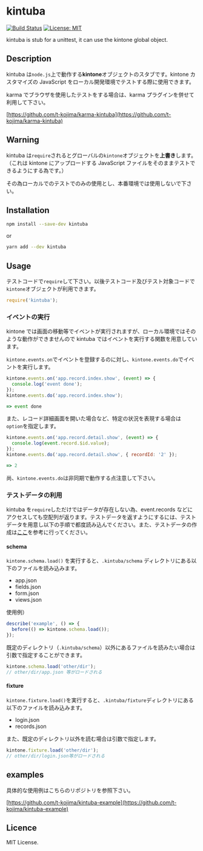 # kintuba

[![Build Status](https://secure.travis-ci.org/t-kojima/kintuba.png?branch=master)](http://travis-ci.org/t-kojima/kintuba)
[![License: MIT](https://img.shields.io/badge/License-MIT-yellow.svg)](https://opensource.org/licenses/MIT)

kintuba is stub for a unittest, it can use the kintone global object.

## Description

kintuba は`node.js`上で動作する**kintone**オブジェクトのスタブです。kintone カスタマイズの JavaScript をローカル開発環境でテストする際に使用できます。

karma でブラウザを使用したテストをする場合は、karma プラグインを併せて利用して下さい。

[https://github.com/t-kojima/karma-kintuba](https://github.com/t-kojima/karma-kintuba)

## Warning

kintuba は`require`されるとグローバルの`kintone`オブジェクトを**上書き**します。（これは kintone にアップロードする JavaScript ファイルをそのままテストできるようにする為です。）

その為ローカルでのテストでのみの使用とし、本番環境では使用しないで下さい。

## Installation

```bash
npm install --save-dev kintuba
```

or

```bash
yarn add --dev kintuba
```

## Usage

テストコードで`require`して下さい。以後テストコード及びテスト対象コードで`kintone`オブジェクトが利用できます。

```javascript
require('kintuba');
```

### イベントの実行

kintone では画面の移動等でイベントが実行されますが、ローカル環境ではそのような動作ができませんので kintuba ではイベントを実行する関数を用意しています。

`kintone.events.on`でイベントを登録するのに対し、`kintone.events.do`でイベントを実行します。

```js
kintone.events.on('app.record.index.show', (event) => {
  console.log('event done');
});
kintone.events.do('app.record.index.show');

=> event done
```

また、レコード詳細画面を開いた場合など、特定の状況を表現する場合は`option`を指定します。

```js
kintone.events.on('app.record.detail.show', (event) => {
  console.log(event.record.$id.value);
});
kintone.events.do('app.record.detail.show', { recordId: '2' });

=> 2
```

尚、`kintone.events.do`は非同期で動作する点注意して下さい。

### テストデータの利用

kintuba を`require`しただけではデータが存在しない為、event.records などにアクセスしても空配列が返ります。テストデータを返すようにするには、テストデータを用意し以下の手順で都度読み込んでください。また、テストデータの作成は[ここ](https://github.com/t-kojima/kintuba/blob/master/docs/Commands.md)を参考に行ってください。

#### schema

`kintone.schema.load()` を実行すると、`.kintuba/schema` ディレクトリにある以下のファイルを読み込みます。

* app.json
* fields.json
* form.json
* views.json

使用例）

```js
describe('example', () => {
  before(() => kintone.schema.load());
});
```

既定のディレクトリ（`.kintuba/schema`）以外にあるファイルを読みたい場合は引数で指定することができます。

```js
kintone.schema.load('other/dir');
// other/dir/app.json 等がロードされる
```

#### fixture

`kintone.fixture.load()`を実行すると、`.kintuba/fixture`ディレクトリにある以下のファイルを読み込みます。

* login.json
* records.json

また、既定のディレクトリ以外を読む場合は引数で指定します。

```js
kintone.fixture.load('other/dir');
// other/dir/login.json等がロードされる
```

## examples

具体的な使用例はこちらのリポジトリを参照下さい。

[https://github.com/t-kojima/kintuba-example](https://github.com/t-kojima/kintuba-example)

## Licence

MIT License.
